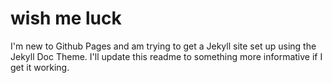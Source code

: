 # wish me luck

I'm new to Github Pages and am trying to get a Jekyll site set up using the Jekyll Doc Theme. I'll update this readme to something more informative if I get it working.